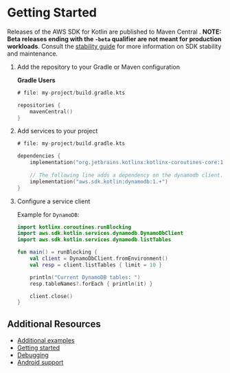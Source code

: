 # Getting Started

Releases of the AWS SDK for Kotlin are published to Maven Central . 
**NOTE: Beta releases ending with the `-beta` qualifier are not meant for production workloads**.
Consult the [stability guide](../VERSIONING.md#stability-of-the-aws-sdk-for-kotlin) for more information on SDK stability and maintenance.

1. Add the repository to your Gradle or Maven configuration

    **Gradle Users**

    ```kt
    # file: my-project/build.gradle.kts

    repositories {
        mavenCentral()
    }
    ```


2. Add services to your project

    ```kt
    # file: my-project/build.gradle.kts

    dependencies {
        implementation("org.jetbrains.kotlinx:kotlinx-coroutines-core:1.6.3")
        
        // The following line adds a dependency on the dynamodb client.
        implementation("aws.sdk.kotlin:dynamodb:1.+")
    }
    ```

3. Configure a service client
   
    Example for `DynamoDB`:

    ```kotlin
    import kotlinx.coroutines.runBlocking
    import aws.sdk.kotlin.services.dynamodb.DynamoDbClient
    import aws.sdk.kotlin.services.dynamodb.listTables

    fun main() = runBlocking {
        val client = DynamoDbClient.fromEnvironment()
        val resp = client.listTables { limit = 10 }

        println("Current DynamoDB tables: ")
        resp.tableNames?.forEach { println(it) }

        client.close()
    }
    ```



## Additional Resources

* [Additional examples](https://github.com/aws/aws-sdk-kotlin/tree/main/examples)
* [Getting started](https://github.com/aws/aws-sdk-kotlin#getting-started)
* [Debugging](debugging.md)
* [Android support](targets.md#android)
